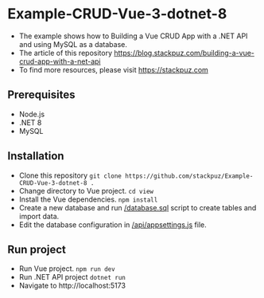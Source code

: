 # Example-CRUD-Vue-3-dotnet-8
- The example shows how to Building a Vue CRUD App with a .NET API and using MySQL as a database.
- The article of this repository https://blog.stackpuz.com/building-a-vue-crud-app-with-a-net-api
- To find more resources, please visit https://stackpuz.com

## Prerequisites
- Node.js
- .NET 8
- MySQL

## Installation
- Clone this repository `git clone https://github.com/stackpuz/Example-CRUD-Vue-3-dotnet-8 .`
- Change directory to Vue project. `cd view`
- Install the Vue dependencies. `npm install`
- Create a new database and run [/database.sql](/database.sql) script to create tables and import data.
- Edit the database configuration in [/api/appsettings.js](/api/appsettings.json) file.

## Run project

- Run Vue project. `npm run dev`
- Run .NET API project `dotnet run`
- Navigate to http://localhost:5173